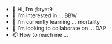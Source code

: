 - 👋 Hi, I’m @ryet9
- 👀 I’m interested in ... BBW
- 🌱 I’m currently learning ... mortality
- 💞️ I’m looking to collaborate on ... DAP
- 📫 How to reach me ...

